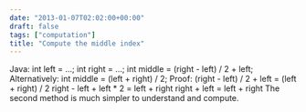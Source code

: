 ```yaml
---
date: "2013-01-07T02:02:00+00:00"
draft: false
tags: ["computation"]
title: "Compute the middle index"
---
```

Java: int left = ...; int right = ...; int middle = (right - left) / 2 + left; Alternatively: int middle = (left + right) / 2; Proof: (right - left) / 2 + left = (left + right) / 2 right - left + left * 2 = left + right right + left = left + right The second method is much simpler to understand and compute.
